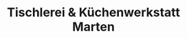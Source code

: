 ---
title: "Tischlerei & Küchenwerkstatt Marten"
url: /emden/tischlerei-und-kuechenwerkstatt-marten/
shop: Küchen
---